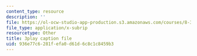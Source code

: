 ```yaml
---
content_type: resource
description: ''
file: https://ol-ocw-studio-app-production.s3.amazonaws.com/courses/8-334-statistical-mechanics-ii-statistical-physics-of-fields-spring-2014/936e77c6281fefa0d61d6c8c1c8459b3_1581262.srt
file_type: application/x-subrip
resourcetype: Other
title: 3play caption file
uid: 936e77c6-281f-efa0-d61d-6c8c1c8459b3
---
```

